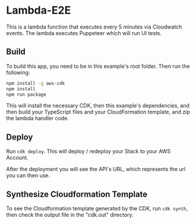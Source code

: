 # Lambda-E2E

This is a lambda function that executes every 5 minutes via Cloudwatch events.
The lambda executes Puppeteer which will run UI tests.

## Build

To build this app, you need to be in this example's root folder. Then run the following:

```bash
npm install -g aws-cdk
npm install
npm run package
```

This will install the necessary CDK, then this example's dependencies, and then build your TypeScript files and your CloudFormation template, and zip the lambda handler code.

## Deploy

Run `cdk deploy`. This will deploy / redeploy your Stack to your AWS Account.

After the deployment you will see the API's URL, which represents the url you can then use.

## Synthesize Cloudformation Template

To see the Cloudformation template generated by the CDK, run `cdk synth`, then check the output file in the "cdk.out" directory.
